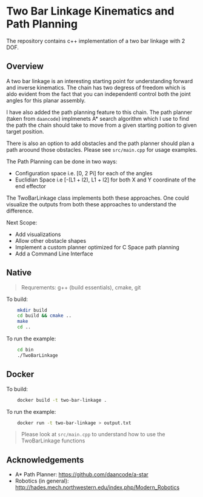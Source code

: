 # Two Bar Linkage Kinematics and Path Planning

The repository contains c++ implementation of a two bar linkage with 2 DOF. 


## Overview
 A two bar linkage is an interesting starting point for understanding forward and inverse kinematics. The chain has two degress of freedom which is aldo evident from the fact that you can independentl control both the joint angles for this planar assembly.
 
I have also added the  path planning feature to this chain. The path planner (taken from `daancode`) implmenets A* search algorithm which I use to find the path the chain should take to move from a given starting poition to given target position.

There is also an option to add obstacles and the path planner should plan a path aroound those obstacles.
Please see `src/main.cpp` for usage examples.


The Path Planning can be done in two ways:
 - Configuration space i.e. [0, 2 Pi] for each of the angles
 - Euclidian Space i.e [-(L1 + l2), L1 + l2] for both X and Y coordinate of the end effector

The TwoBarLinkage class implements both these approaches. One could visualize the outputs from both these approaches to understand the difference.

Next Scope:
 - Add visualizations
 - Allow other obstacle shapes 
 - Implement a custom planner optimized for C Space path planning
 - Add a Command Line Interface

## Native

> Requrements: g++ (build essentials), cmake, git

To build:

```sh
    mkdir build
    cd build && cmake ..
    make
    cd ..
```

To run the example:
```sh
    cd bin
    ./TwoBarLinkage
```

## Docker

To build:

```sh
    docker build -t two-bar-linkage . 
```

To run the example:
```sh
    docker run -t two-bar-linkage > output.txt 
```


> Please look at `src/main.cpp` to understand how to use the TwoBarLinkage functions

## Acknowledgements
 - A* Path Planner: https://github.com/daancode/a-star
 - Robotics (in general): http://hades.mech.northwestern.edu/index.php/Modern_Robotics


